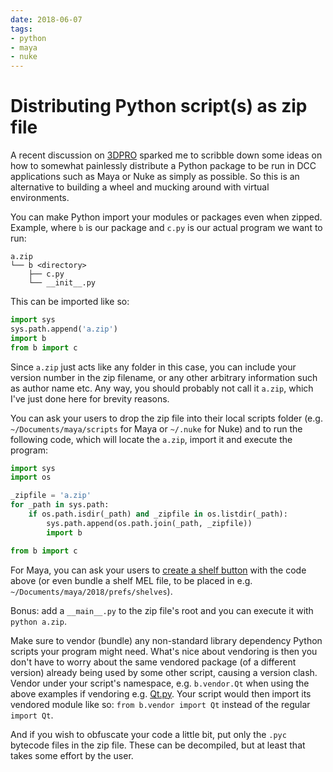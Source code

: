 ```yaml
---
date: 2018-06-07
tags:
- python
- maya
- nuke
---
```


# Distributing Python script(s) as zip file

A recent discussion on [3DPRO](http://3dpro.org/) sparked me to scribble down some ideas on how to somewhat painlessly distribute a Python package to be run in DCC applications such as Maya or Nuke as simply as possible. So this is an alternative to building a wheel and mucking around with virtual environments.

<!-- more -->

You can make Python import your modules or packages even when zipped. Example, where `b` is our package and `c.py` is our actual program we want to run:

```
a.zip
└── b <directory>
    ├── c.py
    └── __init__.py
```

This can be imported like so:

```python
import sys
sys.path.append('a.zip')
import b
from b import c
```

Since `a.zip` just acts like any folder in this case, you can include your version number in the zip filename, or any other arbitrary information such as author name etc. Any way, you should probably not call it `a.zip`, which I've just done here for brevity reasons.

You can ask your users to drop the zip file into their local scripts folder (e.g. `~/Documents/maya/scripts` for Maya or `~/.nuke` for Nuke) and to run the following code, which will locate the `a.zip`, import it and execute the program:

```python
import sys
import os

_zipfile = 'a.zip'
for _path in sys.path:
    if os.path.isdir(_path) and _zipfile in os.listdir(_path):
        sys.path.append(os.path.join(_path, _zipfile))
        import b

from b import c
```

For Maya, you can ask your users to [create a shelf button](http://help.autodesk.com/view/MAYAUL/2018/ENU/?guid=GUID-527023AE-9FB5-4D01-8D29-075B1E6C4754) with the code above (or even bundle a shelf MEL file, to be placed in e.g. `~/Documents/maya/2018/prefs/shelves`).

Bonus: add a `__main__.py` to the zip file's root and you can execute it with `python a.zip`.

Make sure to vendor (bundle) any non-standard library dependency Python scripts your program might need. What's nice about vendoring is then you don't have to worry about the same vendored package (of a different version) already being used by some other script, causing a version clash. Vendor under your script's namespace, e.g. `b.vendor.Qt` when using the above examples if vendoring e.g. [Qt.py](https://github.com/mottosso/Qt.py). Your script would then import its vendored module like so: `from b.vendor import Qt` instead of the regular `import Qt`.

And if you wish to obfuscate your code a little bit, put only the `.pyc` bytecode files in the zip file. These can be decompiled, but at least that takes some effort by the user.